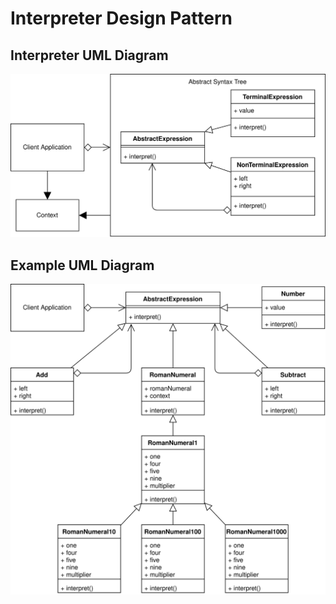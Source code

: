 # Interpreter Design Pattern

## Interpreter UML Diagram

![Interpreter UML Diagram](/img/interpreter_concept.svg)

## Example UML Diagram

![Interpreter Pattern Overview](/img/interpreter_example.svg)
